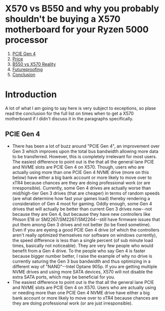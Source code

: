 # X570 vs B550 and why you probably shouldn't be buying a X570 motherboard for your Ryzen 5000 processor
  1. [PCIE Gen 4](#pcie-gen-4)
  2. [Price](#price)
  3. [B550 vs X570 Reality](#b550-vs-x570-reality)
  4. [Futureproofing](#futureproofing)
  5. [Conclusion](#conclusion)

# Introduction
A lot of what I am going to say here is very subject to exceptions, so plase read the conclusion for the full list on times when to get a X570 motherboard if I didn't discuss it in the paragraphs specifically.

## PCIE Gen 4
* There has been a lot of buzz around "PCIE Gen 4", an improvement over Gen 3 which improves upon the total bus bandwidth allowing more data to be transferred. However, this is completely irrelevant for most users. The easiest difference to point out is the that all the general lane PCIE and NVME slots are PCIE Gen 4 on X570. Though, users who are actually using more than one PCIE Gen 4 NVME drive (more on this below) have either a big bank account or more likely to move over to xTR4 because chances are they are doing professional work (or are irresponsible). Currently, some Gen 4 drives are actually worse than mid/high-tier Gen 3 drives (that are cheaper) in terms of random speeds (are what determine how fast your games load) thereby rendering a consideration of Gen 4 moot for gaming. Oddly enough, some Gen 4 drives that will actually be better than current Gen 3 drives now--not because they are Gen 4, but because they have new controllers like Phison E18 or SM2267/SM2267/SM2264--still have firmware issues that put them among Gen 3 drives and not better (to be fixed sometime). Even if you are eyeing a good PCIE Gen 4 drive (of which the controllers aren't really optimized themselves nor software on windows currently), the speed difference is less than a single percent (of sub minute load times, basically not noticeable). They are very few people who would benefit from a Gen 4 drive. To the people who say Gen 4 is faster because bigger number better, I raise the example of why no drive is currently saturing the Gen 3 bus bandwidth and thus optimizing in a different way of "NAND"--Intel Optane 905p. If you are getting multiple NVME drives and using more SATA devices, X570 will not disable the extra SATA ports, which may be beneficial for you.
* The easiest difference to point out is the that all the general lane PCIE and NVME slots are PCIE Gen 4 on X570. Users who are actually using or needing more than one PCIE Gen 4 NVME drive have either a big bank account or more likely to move over to xTR4 because chances are they are doing professional work (or are just irresponsible). 

